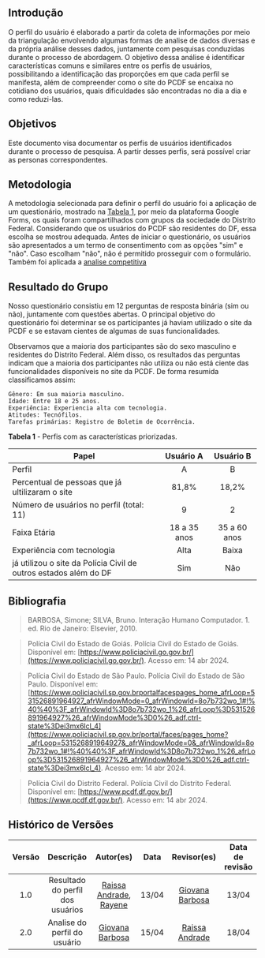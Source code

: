 ## Introdução
O perfil do usuário é elaborado a partir da coleta de informações por meio da triangulação envolvendo algumas formas de analise de dados diversas e da própria análise desses dados, juntamente com pesquisas conduzidas durante o processo de abordagem. O objetivo dessa análise é identificar características comuns e similares entre os perfis de usuários, possibilitando a identificação das proporções em que cada perfil se manifesta, além de compreender como o site do PCDF se encaixa no cotidiano dos usuários, quais dificuldades são encontradas no dia a dia e como reduzi-las.

## Objetivos
Este documento visa documentar os perfis de usuários identificados durante o processo de pesquisa. A partir desses perfis, será possível criar as personas correspondentes.

## Metodologia
A metodologia selecionada para definir o perfil do usuário foi a aplicação de um questionário, mostrado na [Tabela 1](#questionario), por meio da plataforma Google Forms, os quais foram compartilhados com grupos da sociedade do Distrito Federal. Considerando que os usuários do PCDF são residentes do DF, essa escolha se mostrou adequada. Antes de iniciar o questionário, os usuários são apresentados a um termo de consentimento com as opções "sim" e "não". Caso escolham "não", não é permitido prosseguir com o formulário.
Também foi aplicada a [analise competitiva](#análise-competitiva)


## Resultado do Grupo 

Nosso questionário consistiu em 12 perguntas de resposta binária (sim ou não), juntamente com questões abertas. O principal objetivo do questionário foi determinar se os participantes já haviam utilizado o site da PCDF e se estavam cientes de algumas de suas funcionalidades.

Observamos que a maioria dos participantes são do sexo masculino e residentes do Distrito Federal. Além disso, os resultados das perguntas indicam que a maioria dos participantes não utiliza ou não está ciente das funcionalidades disponíveis no site da PCDF. 
De forma resumida classificamos assim:
    
    Gênero: Em sua maioria masculino.
    Idade: Entre 18 e 25 anos.
    Experiência: Experiencia alta com tecnologia.
    Atitudes: Tecnófilos.
    Tarefas primárias: Registro de Boletim de Ocorrência.



**Tabela 1** - Perfis com as características priorizadas.

| Papel                                    |                  Usuário   A               |       Usuário B        |
| ---------------------------------------- | :---------------------------------------: | :-----------: |
| Perfil                                   |                     A                     |       B       |
| Percentual de pessoas que já ultilizaram o site    |                 81,8%                   |    18,2%    |
| Número de usuários no perfil (total: 11) |                    9                     |       2       |
|Faixa Etária                              |                18 a 35 anos              |       35 a 60 anos       |
|Experiência com tecnologia                |                   Alta                     |     Baixa     |
| já utilizou o site da Polícia Civil de outros estados além do DF |                   Sim                    |       Não     |




## Bibliografia 
> BARBOSA, Simone; SILVA, Bruno. Interação Humano Computador. 1. ed. Rio de Janeiro: Elsevier, 2010.

> Polícia Civil do Estado de Goiás. Polícia Civil do Estado de Goiás. Disponível em: [https://www.policiacivil.go.gov.br/](https://www.policiacivil.go.gov.br/). Acesso em: 14 abr 2024. 

> Polícia Civil do Estado de São Paulo. Polícia Civil do Estado de São Paulo. Disponível em: [https://www.policiacivil.sp.gov.brportalfacespages_home_afrLoop=531526891964927_afrWindowMode=0_afrWindowId=8o7b732wo_1#!%40%40%3F_afrWindowId%3D8o7b732wo_1%26_afrLoop%3D531526891964927%26_afrWindowMode%3D0%26_adf.ctrl-state%3Dei3mx6lcl_4](https://www.policiacivil.sp.gov.br/portal/faces/pages_home?_afrLoop=531526891964927&_afrWindowMode=0&_afrWindowId=8o7b732wo_1#!%40%40%3F_afrWindowId%3D8o7b732wo_1%26_afrLoop%3D531526891964927%26_afrWindowMode%3D0%26_adf.ctrl-state%3Dei3mx6lcl_4). Acesso em: 14 abr 2024.

> Polícia Civil do Distrito Federal. Polícia Civil do Distrito Federal. Disponível em: [https://www.pcdf.df.gov.br/](https://www.pcdf.df.gov.br/). Acesso em: 14 abr 2024.

## **Histórico de Versões**
 
| Versão |          Descrição              |     Autor(es)      |      Data      |   Revisor(es)     |    Data de revisão    |  
|:------:|:-------------------------------:|:--------------:|:--------------:|:-------------:|:---------------------:|
|1.0| Resultado do perfil dos usuários| [Raissa Andrade](https://github.com/RaissaAndradeS), [Rayene](https://github.com/rayenealmeida)| 13/04 |[Giovana Barbosa ](https://github.com/gio221)  | 13/04|
| 2.0 | Analise do perfil do usuário | [Giovana Barbosa ](https://github.com/gio221)  |15/04 |[Raissa Andrade](https://github.com/RaissaAndradeS)| 18/04|